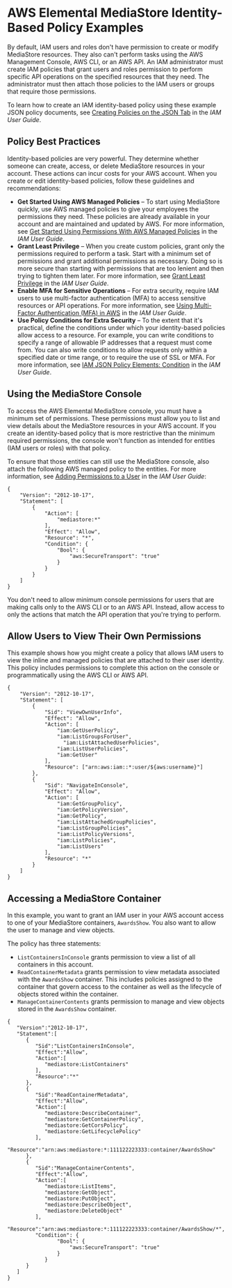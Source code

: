 # AWS Elemental MediaStore Identity\-Based Policy Examples<a name="security_iam_id-based-policy-examples"></a>

By default, IAM users and roles don't have permission to create or modify MediaStore resources\. They also can't perform tasks using the AWS Management Console, AWS CLI, or an AWS API\. An IAM administrator must create IAM policies that grant users and roles permission to perform specific API operations on the specified resources that they need\. The administrator must then attach those policies to the IAM users or groups that require those permissions\.

To learn how to create an IAM identity\-based policy using these example JSON policy documents, see [Creating Policies on the JSON Tab](https://docs.aws.amazon.com/IAM/latest/UserGuide/access_policies_create.html#access_policies_create-json-editor) in the *IAM User Guide*\.

## Policy Best Practices<a name="security_iam_service-with-iam-policy-best-practices"></a>

Identity\-based policies are very powerful\. They determine whether someone can create, access, or delete MediaStore resources in your account\. These actions can incur costs for your AWS account\. When you create or edit identity\-based policies, follow these guidelines and recommendations:
+ **Get Started Using AWS Managed Policies** – To start using MediaStore quickly, use AWS managed policies to give your employees the permissions they need\. These policies are already available in your account and are maintained and updated by AWS\. For more information, see [Get Started Using Permissions With AWS Managed Policies](https://docs.aws.amazon.com/IAM/latest/UserGuide/best-practices.html#bp-use-aws-defined-policies) in the *IAM User Guide*\.
+ **Grant Least Privilege** – When you create custom policies, grant only the permissions required to perform a task\. Start with a minimum set of permissions and grant additional permissions as necessary\. Doing so is more secure than starting with permissions that are too lenient and then trying to tighten them later\. For more information, see [Grant Least Privilege](https://docs.aws.amazon.com/IAM/latest/UserGuide/best-practices.html#grant-least-privilege) in the *IAM User Guide*\.
+ **Enable MFA for Sensitive Operations** – For extra security, require IAM users to use multi\-factor authentication \(MFA\) to access sensitive resources or API operations\. For more information, see [Using Multi\-Factor Authentication \(MFA\) in AWS](https://docs.aws.amazon.com/IAM/latest/UserGuide/id_credentials_mfa.html) in the *IAM User Guide*\.
+ **Use Policy Conditions for Extra Security** – To the extent that it's practical, define the conditions under which your identity\-based policies allow access to a resource\. For example, you can write conditions to specify a range of allowable IP addresses that a request must come from\. You can also write conditions to allow requests only within a specified date or time range, or to require the use of SSL or MFA\. For more information, see [IAM JSON Policy Elements: Condition](https://docs.aws.amazon.com/IAM/latest/UserGuide/reference_policies_elements_condition.html) in the *IAM User Guide*\.

## Using the MediaStore Console<a name="security_iam_id-based-policy-examples-console"></a>

To access the AWS Elemental MediaStore console, you must have a minimum set of permissions\. These permissions must allow you to list and view details about the MediaStore resources in your AWS account\. If you create an identity\-based policy that is more restrictive than the minimum required permissions, the console won't function as intended for entities \(IAM users or roles\) with that policy\.

To ensure that those entities can still use the MediaStore console, also attach the following AWS managed policy to the entities\. For more information, see [Adding Permissions to a User](https://docs.aws.amazon.com/IAM/latest/UserGuide/id_users_change-permissions.html#users_change_permissions-add-console) in the *IAM User Guide*:

```
{
    "Version": "2012-10-17",
    "Statement": [
        {
            "Action": [
                "mediastore:*"
            ],
            "Effect": "Allow",
            "Resource": "*",
            "Condition": {
                "Bool": {
                    "aws:SecureTransport": "true"
                }
            }
        }
    ]
}
```

You don't need to allow minimum console permissions for users that are making calls only to the AWS CLI or to an AWS API\. Instead, allow access to only the actions that match the API operation that you're trying to perform\.

## Allow Users to View Their Own Permissions<a name="security_iam_id-based-policy-examples-view-own-permissions"></a>

This example shows how you might create a policy that allows IAM users to view the inline and managed policies that are attached to their user identity\. This policy includes permissions to complete this action on the console or programmatically using the AWS CLI or AWS API\.

```
{
    "Version": "2012-10-17",
    "Statement": [
        {
            "Sid": "ViewOwnUserInfo",
            "Effect": "Allow",
            "Action": [
                "iam:GetUserPolicy",
                "iam:ListGroupsForUser",
                  "iam:ListAttachedUserPolicies",
                "iam:ListUserPolicies",
                "iam:GetUser"
            ],
            "Resource": ["arn:aws:iam::*:user/${aws:username}"]
        },
        {
            "Sid": "NavigateInConsole",
            "Effect": "Allow",
            "Action": [
                "iam:GetGroupPolicy",
                "iam:GetPolicyVersion",
                "iam:GetPolicy",
                "iam:ListAttachedGroupPolicies",
                "iam:ListGroupPolicies",
                "iam:ListPolicyVersions",
                "iam:ListPolicies",
                "iam:ListUsers"
            ],
            "Resource": "*"
        }
    ]
}
```

## Accessing a MediaStore Container<a name="security_iam_id-based-policy-examples-access-one-container"></a>

In this example, you want to grant an IAM user in your AWS account access to one of your MediaStore containers, `AwardsShow`\. You also want to allow the user to manage and view objects\.

The policy has three statements:
+ `ListContainersInConsole` grants permission to view a list of all containers in this account\.
+ `ReadContainerMetadata` grants permission to view metadata associated with the `AwardsShow` container\. This includes policies assigned to the container that govern access to the container as well as the lifecycle of objects stored within the container\.
+ `ManageContainerContents` grants permission to manage and view objects stored in the `AwardsShow` container\.

```
{
   "Version":"2012-10-17",
   "Statement":[
      {
         "Sid":"ListContainersInConsole",
         "Effect":"Allow",
         "Action":[
            "mediastore:ListContainers"
         ],
         "Resource":"*"
      },
      {
         "Sid":"ReadContainerMetadata",
         "Effect":"Allow",
         "Action":[
            "mediastore:DescribeContainer",
            "mediastore:GetContainerPolicy",
            "mediastore:GetCorsPolicy",
            "mediastore:GetLifecyclePolicy"
         ],
         "Resource":"arn:aws:mediastore:*:111122223333:container/AwardsShow"
      },
      {
         "Sid":"ManageContainerContents",
         "Effect":"Allow",
         "Action":[
            "mediastore:ListItems",
            "mediastore:GetObject",
            "mediastore:PutObject",
            "mediastore:DescribeObject",
            "mediastore:DeleteObject"
         ],
         "Resource":"arn:aws:mediastore:*:111122223333:container/AwardsShow/*",
         "Condition": {
                "Bool": {
                    "aws:SecureTransport": "true"
                }
            }
      }
   ]
}
```